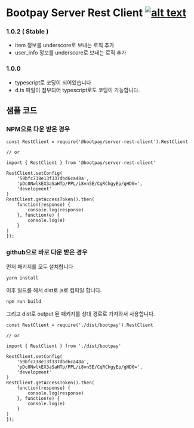 # Bootpay Server Rest Client [![alt text](https://cdn.bootpay.co.kr/icon/npm.svg)](https://www.npmjs.com/package/@bootpay/server-rest-client)

### 1.0.2 ( Stable )
* item 정보를 underscore로 보내는 로직 추가
* user_info 정보를 underscore로 보내는 로직 추가 

### 1.0.0 
* typescript로 코딩이 되어있습니다
* d.ts 파일이 첨부되어 typescript로도 코딩이 가능합니다.

## 샘플 코드 
### NPM으로 다운 받은 경우
```nodejs 
const RestClient = require('@bootpay/server-rest-client').RestClient

// or

import { RestClient } from '@bootpay/server-rest-client'

RestClient.setConfig(
    '59bfc738e13f337dbd6ca48a',
    'pDc0NwlkEX3aSaHTp/PPL/i8vn5E/CqRChgyEp/gHD0=',
    'development'
)
RestClient.getAccessToken().then(
    function(response) {
        console.log(response)
    }, function(e) {
        console.log(e)
    }
)
});
```
### github으로 바로 다운 받은 경우

먼저 패키지를 모두 설치합니다
```bash
yarn install 
```

이후 빌드를 해서 dist로 js로 컴파일 합니다.
```bash
npm run build
```

그리고 dist로 output 된 패키지를 상대 경로로 가져와서 사용합니다.
```nodejs 
const RestClient = require('./dist/bootpay').RestClient

// or

import { RestClient } from './dist/bootpay'

RestClient.setConfig(
    '59bfc738e13f337dbd6ca48a',
    'pDc0NwlkEX3aSaHTp/PPL/i8vn5E/CqRChgyEp/gHD0=',
    'development'
)
RestClient.getAccessToken().then(
    function(response) {
        console.log(response)
    }, function(e) {
        console.log(e)
    }
)
});